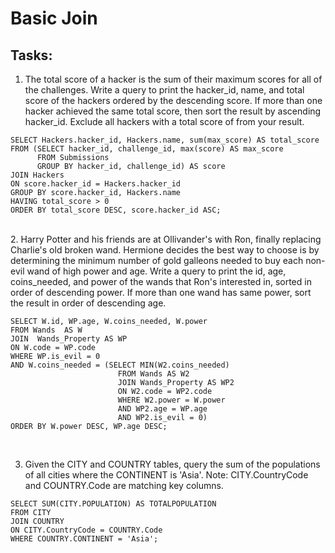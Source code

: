 # Basic Join

## Tasks:
1. The total score of a hacker is the sum of their maximum scores for all of the challenges. Write a query to print the hacker_id, name, and total score of the hackers ordered by the descending score. If more than one hacker achieved the same total score, then sort the result by ascending hacker_id. Exclude all hackers with a total score of from your result.

```{SQL}
SELECT Hackers.hacker_id, Hackers.name, sum(max_score) AS total_score 
FROM (SELECT hacker_id, challenge_id, max(score) AS max_score
      FROM Submissions 
      GROUP BY hacker_id, challenge_id) AS score
JOIN Hackers 
ON score.hacker_id = Hackers.hacker_id
GROUP BY score.hacker_id, Hackers.name
HAVING total_score > 0
ORDER BY total_score DESC, score.hacker_id ASC;
```
<br/>
2. Harry Potter and his friends are at Ollivander's with Ron, finally replacing Charlie's old broken wand.
Hermione decides the best way to choose is by determining the minimum number of gold galleons needed to buy each non-evil wand of high power and age. Write a query to print the id, age, coins_needed, and power of the wands that Ron's interested in, sorted in order of descending power. If more than one wand has same power, sort the result in order of descending age.

```{SQL}
SELECT W.id, WP.age, W.coins_needed, W.power
FROM Wands  AS W
JOIN  Wands_Property AS WP 
ON W.code = WP.code
WHERE WP.is_evil = 0 
AND W.coins_needed = (SELECT MIN(W2.coins_needed) 
                        FROM Wands AS W2 
                        JOIN Wands_Property AS WP2 
                        ON W2.code = WP2.code 
                        WHERE W2.power = W.power 
                        AND WP2.age = WP.age 
                        AND WP2.is_evil = 0)
ORDER BY W.power DESC, WP.age DESC;
```
<br/>

3. Given the CITY and COUNTRY tables, query the sum of the populations of all cities where the CONTINENT is 'Asia'.
Note: CITY.CountryCode and COUNTRY.Code are matching key columns.

```{SQL}
SELECT SUM(CITY.POPULATION) AS TOTALPOPULATION
FROM CITY
JOIN COUNTRY
ON CITY.CountryCode = COUNTRY.Code
WHERE COUNTRY.CONTINENT = 'Asia';
```
<br/>